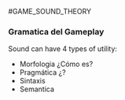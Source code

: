 #GAME_SOUND_THEORY 

### Gramatica del Gameplay

Sound can have 4 types of utility: 

* Morfologia ¿Cómo es?
* Pragmática ¿?
* Sintaxis
* Semantica



